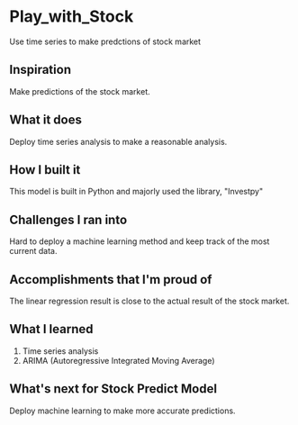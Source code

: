# Play_with_Stock
Use time series to make predctions of stock market

## Inspiration
Make predictions of the stock market. 

## What it does
Deploy time series analysis to make a reasonable analysis.

## How I built it
This model is built in Python and majorly used the library, "Investpy"

## Challenges I ran into
Hard to deploy a machine learning method and keep track of the most current data.

## Accomplishments that I'm proud of
The linear regression result is close to the actual result of the stock market.

## What I learned
1. Time series analysis 
2. ARIMA (Autoregressive Integrated Moving Average)

## What's next for Stock Predict Model
Deploy machine learning to make more accurate predictions.
